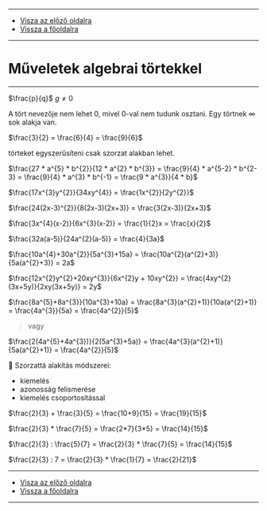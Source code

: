 
---

- [Visza az előző oldalra](../matematika.md)
- [Vissza a főoldalra](../../../../README.md)

---

# Műveletek algebrai törtekkel

---

$\frac{p}{q}$ $g {\neq} 0$

A tört nevezője nem lehet 0, mivel 0-val nem tudunk osztani.
Egy törtnek $\infty$ sok alakja van.

$\frac{3}{2} = \frac{6}{4} = \frac{9}{6}$

törteket egyszerűsíteni csak szorzat alakban lehet.

$\frac{27 * a^{5} * b^{2}}{12 * a^{2} * b^{3}} = \frac{9}{4} * a^{5-2} * b^{2-3} = \frac{9}{4} * a^{3} * b^{-1} = \frac{9 * a^{3}}{4 * b}$

$\frac{17x^{3}y^{2}}{34xy^{4}} = \frac{1x^{2}}{2y^{2}}$

$\frac{24(2x-3)^{2}}{8(2x-3)(2x+3)} = \frac{3(2x-3)}{2x+3}$

$\frac{3x^{4}(x-2)}{6x^{3}(x-2)} = \frac{1}{2}x = \frac{x}{2}$

$\frac{32a(a-5)}{24a^{2}(a-5)} = \frac{4}{3a}$

$\frac{10a^{4}+30a^{2}}{5a^{3}+15a} = \frac{10a^{2}(a^{2}+3)}{5a(a^{2}+3)} = 2a$

$\frac{12x^{2}y^{2}+20xy^{3}}{6x^{2}y + 10xy^{2}} = \frac{4xy^{2}(3x+5y)}{2xy(3x+5y)} = 2y$

$\frac{8a^{5}+8a^{3}}{10a^{3}+10a} = \frac{8a^{3}(a^{2}+1)}{10a(a^{2}+1)} = \frac{4a^{3}}{5a} = \frac{4a^{2}}{5}$

> vagy

$\frac{2(4a^{5}+4a^{3})}{2(5a^{3}+5a)} = \frac{4a^{3}(a^{2}+1)}{5a(a^{2}+1)} = \frac{4a^{2}}{5}$

:memo: Szorzattá alakítás módszerei:
- kiemelés
- azonosság felismerése
- kiemelés csoportosítással

$\frac{2}{3} + \frac{3}{5} = \frac{10+9}{15} = \frac{19}{15}$

$\frac{2}{3} * \frac{7}{5} = \frac{2*7}{3*5} = \frac{14}{15}$

$\frac{2}{3} : \frac{5}{7} = \frac{2}{3} * \frac{7}{5} = \frac{14}{15}$

$\frac{2}{3} : 7 = \frac{2}{3} * \frac{1}{7} = \frac{2}{21}$

---

- [Visza az előző oldalra](../matematika.md)
- [Vissza a főoldalra](../../../../README.md)

---
